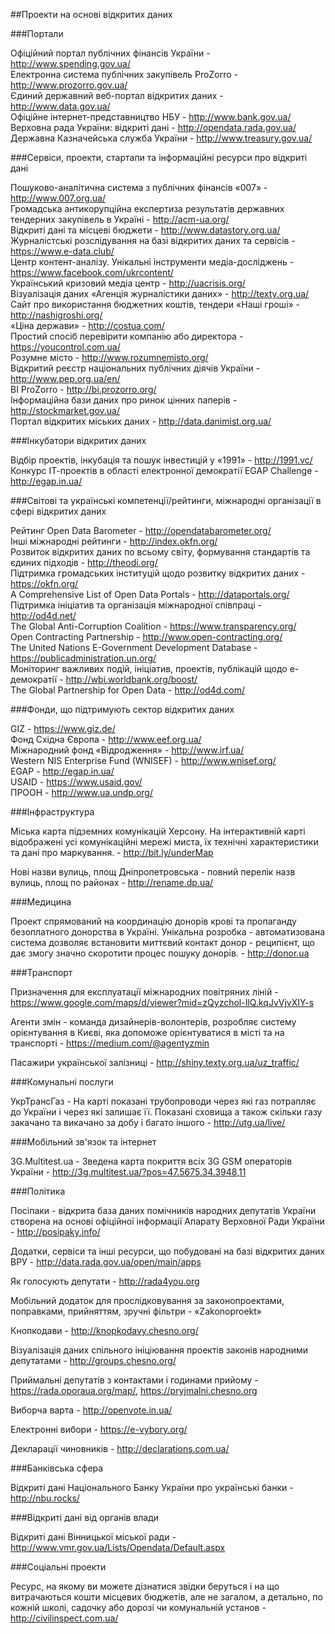 ##Проекти на основі відкритих даних

###Портали

Офіційний портал публічних фінансів України - http://www.spending.gov.ua/  
Електронна система публічних закупівель ProZorro - http://www.prozorro.gov.ua/  
Єдиний державний веб-портал відкритих даних - http://www.data.gov.ua/  
Офіційне інтернет-представництво НБУ - http://www.bank.gov.ua/  
Верховна рада України: відкриті дані - http://opendata.rada.gov.ua/  
Державна Казначейська служба України - http://www.treasury.gov.ua/  

###Сервіси, проекти, стартапи та інформаційні ресурси про відкриті дані

Пошуково-аналітична система з публічних фінансів «007» - http://www.007.org.ua/  
Громадська антикорупційна експертиза результатів державних тендерних закупівель в Україні - http://acm-ua.org/  
Відкриті дані та місцеві бюджети - http://www.datastory.org.ua/  
Журналістські розслідування на базі відкритих даних та сервісів - https://www.e-data.club/  
Центр контент-аналізу. Унікальні інструменти медіа-досліджень - https://www.facebook.com/ukrcontent/  
Український кризовий медіа центр - http://uacrisis.org/  
Візуалізація даних «Агенція журналістики даних» - http://texty.org.ua/  
Сайт про використання бюджетних коштів, тендери «Наші гроші» - http://nashigroshi.org/  
«Ціна держави» - http://costua.com/  
Простий спосіб перевірити компанію або директора - https://youcontrol.com.ua/  
Розумне місто - http://www.rozumnemisto.org/  
Відкритий реєстр національних публічних діячів України - http://www.pep.org.ua/en/  
BI ProZorro - http://bi.prozorro.org/  
Інформаційна бази даних про ринок цінних паперів - http://stockmarket.gov.ua/  
Портал відкритих міських даних - http://data.danimist.org.ua/  

###Інкубатори відкритих даних

Відбір проектів, інкубація та пошук інвестицій у «1991» - http://1991.vc/  
Конкурс ІТ-проектів в області електронної демократії EGAP Challenge - http://egap.in.ua/  

###Світові та українські компетенції/рейтинги, міжнародні організації в сфері відкритих даних

Рейтинг Open Data Barometer - http://opendatabarometer.org/  
Інші міжнародні рейтинги - http://index.okfn.org/  
Розвиток відкритих даних по всьому світу, формування стандартів та єдиних підходів - http://theodi.org/  
Підтримка громадських інституцій щодо розвитку відкритих даних - https://okfn.org/  
A Comprehensive List of Open Data Portals - http://dataportals.org/  
Підтримка ініціатив та організація міжнародної співпраці - http://od4d.net/  
The Global Anti-Corruption Coalition - https://www.transparency.org/  
Open Contracting Partnership - http://www.open-contracting.org/  
The United Nations E-Government Development Database - https://publicadministration.un.org/  
Моніторинг важливих подій, ініціатив, проектів, публікацій щодо е-демократії - http://wbi.worldbank.org/boost/  
The Global Partnership for Open Data - http://od4d.com/  

###Фонди, що підтримують сектор відкритих даних

GIZ - https://www.giz.de/  
Фонд Східна Європа - http://www.eef.org.ua/  
Міжнародний фонд «Відродження» - http://www.irf.ua/  
Western NIS Enterprise Fund (WNISEF) - http://www.wnisef.org/  
EGAP - http://egap.in.ua/  
USAID - https://www.usaid.gov/  
ПРООН - http://www.ua.undp.org/  

###Інфраструктура

Міська карта підземних комунікацій Херсону. На інтерактивній карті відображені усі комунікаційні мережі миста, їх технічні характеристики та дані про маркування. - http://bit.ly/underMap 

Нові назви вулиць, площ Дніпропетровська - повний перелік назв вулиць, площ по районах - http://rename.dp.ua/  

###Медицина

Проект спрямований на координацію донорів крові та пропаганду безоплатного донорства в Україні. Унікальна розробка - автоматизована система дозволяє встановити миттєвий контакт донор - реципієнт, що дає змогу значно скоротити процес пошуку донорів. - http://donor.ua

###Транспорт

Призначення для експлуатації міжнародних повітряних ліній - https://www.google.com/maps/d/viewer?mid=zQyzchol-IlQ.kqJvVjvXIY-s  

Агенти змін - команда дизайнерів-волонтерів, розробляє систему орієнтування в Києві, яка допоможе орієнтуватися в місті та на транспорті - https://medium.com/@agentyzmin  

Пасажири української залізниці - http://shiny.texty.org.ua/uz_traffic/  

###Комунальні послуги

УкрТрансГаз - На карті показані трубопроводи через які газ потрапляє до України і через які залишає її. Показані сховища а також скільки газу закачано та викачано за добу і багато іншого - http://utg.ua/live/  

###Мобільний зв'язок та інтернет

3G.Multitest.ua - Зведена карта покриття всіх 3G GSM операторів України - http://3g.multitest.ua/?pos=47.5675,34.3948,11  

###Політика

Посіпаки - відкрита база даних помічників народних депутатів України створена на основі офіційної інформації Апарату Верховної Ради України - http://posipaky.info/  

Додатки, сервіси та інші ресурси, що побудовані на базі відкритих даних ВРУ - http://data.rada.gov.ua/open/main/apps  

Як голосують депутати - http://rada4you.org  

Мобільний додаток для прослідковування за законопроектами, поправками, прийняттям, зручні фільтри - «Zakonoproekt»  

Кнопкодави - http://knopkodavy.chesno.org/ 

Візуалізація даних спільного ініціювання проектів законів народними депутатами - http://groups.chesno.org/  

Приймальні депутатів з контактами і годинами прийому - https://rada.oporaua.org/map/, https://pryjmalni.chesno.org  

Виборча варта - http://openvote.in.ua/  

Електронні вибори - https://e-vybory.org/  

Декларації чиновників - http://declarations.com.ua/  

###Банківська сфера

Відкриті дані Національного Банку України про українські банки - http://nbu.rocks/  

###Відкриті дані від органів влади

Відкриті дані Вінницької міської ради - http://www.vmr.gov.ua/Lists/Opendata/Default.aspx  

###Соціальні проекти

Ресурс, на якому ви можете дізнатися звідки беруться і на що витрачаються кошти місцевих бюджетів, але не загалом, а детально, по кожній школі, садочку або дорозі чи комунальній установ - http://civilinspect.com.ua/  
